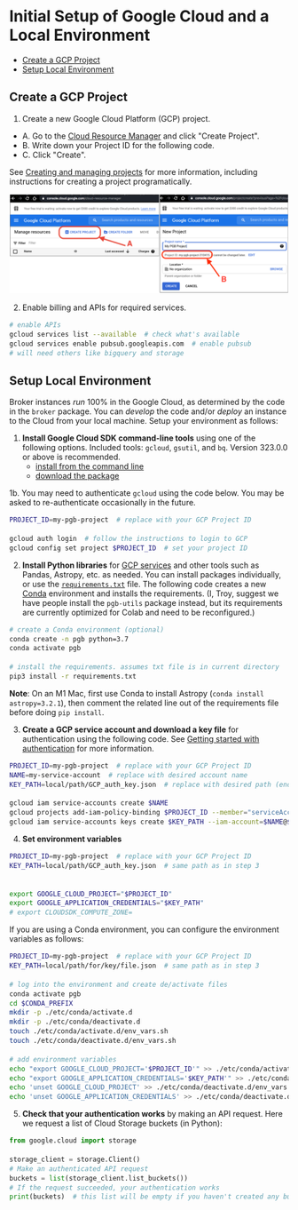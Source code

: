 # Initial Setup of Google Cloud and a Local Environment

- [Create a GCP Project](#create-a-gcp-project)
- [Setup Local Environment](#setup-local-environment)

## Create a GCP Project

1. Create a new Google Cloud Platform (GCP) project.
- A. Go to the [Cloud Resource Manager](https://console.cloud.google.com/cloud-resource-manager) and click "Create Project".
- B. Write down your Project ID for the following code.
- C. Click "Create".

See [Creating and managing projects](https://cloud.google.com/resource-manager/docs/creating-managing-projects) for more information, including instructions for creating a project programatically.

<img src="gcp-setup.png" alt="gcp-setup.png" width=""/>

2. Enable billing and APIs for required services.

```bash
# enable APIs
gcloud services list --available  # check what's available
gcloud services enable pubsub.googleapis.com  # enable pubsub
# will need others like bigquery and storage
```

## Setup Local Environment

Broker instances _run_ 100% in the Google Cloud, as determined by the code in the `broker` package.
You can _develop_ the code and/or _deploy_ an instance to the Cloud from your local machine. Setup your environment as follows:

1. __Install Google Cloud SDK command-line tools__ using one of the following options. Included tools: `gcloud`, `gsutil`, and `bq`. Version 323.0.0 or above is recommended.
    - [install from the command line](https://cloud.google.com/sdk/docs/downloads-interactive)
    - [download the package](https://cloud.google.com/sdk/docs/install)

1b. You may need to authenticate `gcloud` using the code below. You may be asked to re-authenticate occasionally in the future.

```bash
PROJECT_ID=my-pgb-project  # replace with your GCP Project ID

gcloud auth login  # follow the instructions to login to GCP
gcloud config set project $PROJECT_ID  # set your project ID
```

2. __Install Python libraries__ for [GCP services](https://cloud.google.com/python/docs/reference) and other tools such as Pandas, Astropy, etc. as needed.
You can install packages individually, or use the [`requirements.txt`](../../../requirements.txt) file. The following code creates a new [Conda](https://www.anaconda.com/) environment and installs the requirements.
(I, Troy, suggest we have people install the `pgb-utils` package instead, but its requirements are currently optimized for Colab and need to be reconfigured.)

```bash
# create a Conda environment (optional)
conda create -n pgb python=3.7
conda activate pgb

# install the requirements. assumes txt file is in current directory
pip3 install -r requirements.txt
```

__Note__: On an M1 Mac, first use Conda to install Astropy (`conda install astropy=3.2.1`), then comment the related line out of the requirements file before doing `pip install`.


3. __Create a GCP service account and download a key file__ for authentication using the following code. See [Getting started with authentication](https://cloud.google.com/docs/authentication/getting-started) for more information.

```bash
PROJECT_ID=my-pgb-project  # replace with your GCP Project ID
NAME=my-service-account  # replace with desired account name
KEY_PATH=local/path/GCP_auth_key.json  # replace with desired path (ending in .json)

gcloud iam service-accounts create $NAME
gcloud projects add-iam-policy-binding $PROJECT_ID --member="serviceAccount:$NAME@$PROJECT_ID.iam.gserviceaccount.com" --role="roles/owner"
gcloud iam service-accounts keys create $KEY_PATH --iam-account=$NAME@$PROJECT_ID.iam.gserviceaccount.com
```

4. __Set environment variables__

```bash
PROJECT_ID=my-pgb-project  # replace with your GCP Project ID
KEY_PATH=local/path/GCP_auth_key.json  # same path as in step 3


export GOOGLE_CLOUD_PROJECT="$PROJECT_ID"
export GOOGLE_APPLICATION_CREDENTIALS="$KEY_PATH"
# export CLOUDSDK_COMPUTE_ZONE=
```

If you are using a Conda environment, you can configure the environment variables as follows:

```bash
PROJECT_ID=my-pgb-project  # replace with your GCP Project ID
KEY_PATH=local/path/for/key/file.json  # same path as in step 3

# log into the environment and create de/activate files
conda activate pgb
cd $CONDA_PREFIX
mkdir -p ./etc/conda/activate.d
mkdir -p ./etc/conda/deactivate.d
touch ./etc/conda/activate.d/env_vars.sh
touch ./etc/conda/deactivate.d/env_vars.sh

# add environment variables
echo "export GOOGLE_CLOUD_PROJECT='$PROJECT_ID'" >> ./etc/conda/activate.d/env_vars.sh
echo "export GOOGLE_APPLICATION_CREDENTIALS='$KEY_PATH'" >> ./etc/conda/activate.d/env_vars.sh
echo 'unset GOOGLE_CLOUD_PROJECT' >> ./etc/conda/deactivate.d/env_vars.sh
echo 'unset GOOGLE_APPLICATION_CREDENTIALS' >> ./etc/conda/deactivate.d/env_vars.sh
```

5. __Check that your authentication works__ by making an API request.
Here we request a list of Cloud Storage buckets (in Python):

```python
from google.cloud import storage

storage_client = storage.Client()
# Make an authenticated API request
buckets = list(storage_client.list_buckets())
# If the request succeeded, your authentication works
print(buckets)  # this list will be empty if you haven't created any buckets yet
```
